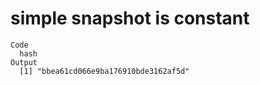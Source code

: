 # simple snapshot is constant

    Code
      hash
    Output
      [1] "bbea61cd066e9ba176910bde3162af5d"


